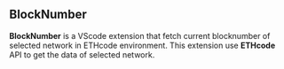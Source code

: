## BlockNumber 
 **BlockNumber** is a VScode extension that fetch current blocknumber of selected network in ETHcode environment. This extension use **ETHcode** API to get the data of selected network.
